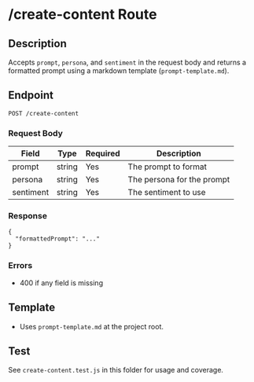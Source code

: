 # /create-content Route

## Description
Accepts `prompt`, `persona`, and `sentiment` in the request body and returns a formatted prompt using a markdown template (`prompt-template.md`).

## Endpoint
```
POST /create-content
```

### Request Body
| Field     | Type   | Required | Description                |
|-----------|--------|----------|----------------------------|
| prompt    | string | Yes      | The prompt to format       |
| persona   | string | Yes      | The persona for the prompt |
| sentiment | string | Yes      | The sentiment to use       |

### Response
```
{
  "formattedPrompt": "..."
}
```

### Errors
- 400 if any field is missing

## Template
- Uses `prompt-template.md` at the project root.

## Test
See `create-content.test.js` in this folder for usage and coverage.
